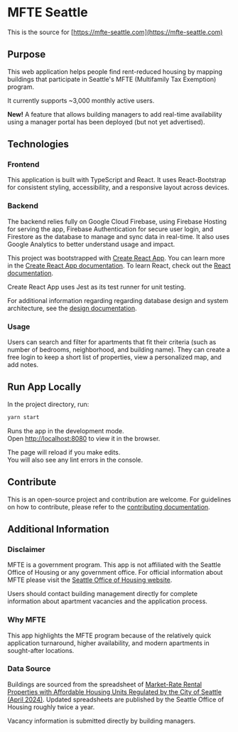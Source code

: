# MFTE Seattle

This is the source for [https://mfte-seattle.com](https://mfte-seattle.com)

## Purpose

This web application helps people find rent-reduced housing by mapping buildings that participate in Seattle's MFTE (Multifamily Tax Exemption) program.

It currently supports ~3,000 monthly active users.

**New!** A feature that allows building managers to add real-time availability using a manager portal has been deployed (but not yet advertised).

## Technologies

### Frontend

This application is built with TypeScript and React. It uses React-Bootstrap for consistent styling, accessibility, and a responsive layout across devices.

### Backend

The backend relies fully on Google Cloud Firebase, using Firebase Hosting for serving the app, Firebase Authentication for secure user login, and Firestore as the database to manage and sync data in real-time. It also uses Google Analytics to better understand usage and impact.

This project was bootstrapped with [Create React App](https://github.com/facebook/create-react-app). You can learn more in the [Create React App documentation](https://facebook.github.io/create-react-app/docs/getting-started). To learn React, check out the [React documentation](https://reactjs.org/).

Create React App uses Jest as its test runner for unit testing.

For additional information regarding regarding database design and system architecture, see the [design documentation](./DESIGN.md).

### Usage

Users can search and filter for apartments that fit their criteria (such as number of bedrooms, neighborhood, and building name). They can create a free login to keep a short list of properties, view a personalized map, and add notes.

## Run App Locally

In the project directory, run:

```bash
yarn start
```

Runs the app in the development mode.\
Open [http://localhost:8080](http://localhost:8080) to view it in the browser.

The page will reload if you make edits.\
You will also see any lint errors in the console.

## Contribute

This is an open-source project and contribution are welcome. For guidelines on how to contribute, please refer to the [contributing documentation](./CONTRIBUTE.md).

## Additional Information

### Disclaimer

MFTE is a government program. This app is not affiliated with the Seattle Office of Housing or any government office. For official information about MFTE please visit the [Seattle Office of Housing website](https://seattle.gov/housing).

Users should contact building management directly for complete information about apartment vacancies and the application process.

### Why MFTE

This app highlights the MFTE program because of the relatively quick application turnaround, higher availability, and modern apartments in sought-after locations.

### Data Source

Buildings are sourced from the spreadsheet of [Market-Rate Rental Properties with Affordable Housing Units Regulated by the City of Seattle (April 2024)](https://www.seattle.gov/documents/Departments/Housing/Renters/Affordable_Rental_Housing_MFTE-MHA-IZ.pdf). Updated spreadsheets are published by the Seattle Office of Housing roughly twice a year.

Vacancy information is submitted directly by building managers.
